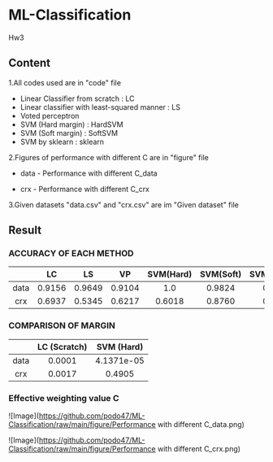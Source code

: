 # ML-Classification
Hw3
## Content
1.All codes used are in "code" file 
  * Linear Classifier from scratch : LC
  * Linear classifier with least-squared manner : LS
  * Voted perceptron
  * SVM (Hard margin) : HardSVM
  * SVM (Soft margin) : SoftSVM
  * SVM by sklearn : sklearn

2.Figures of performance with different C are in  "figure" file
  * data - Performance with different C_data
  
  * crx - Performance with different C_crx
  
3.Given datasets "data.csv" and "crx.csv" are im "Given dataset" file

## Result
### ACCURACY OF EACH METHOD
|      | LC     | LS     | VP     | SVM(Hard)  | SVM(Soft) | SVM(sklearn) |
|:----:|:------:|:------:|:------:|:----------:|:---------:|:------------:|
| data | 0.9156 | 0.9649 | 0.9104 | 1.0        | 0.9824    | 0.9591       |
| crx  | 0.6937 | 0.5345 | 0.6217 | 0.6018     | 0.8760    | 0.8827       |

### COMPARISON OF MARGIN
|      | LC (Scratch) | SVM (Hard) |
|:----:|:------------:|:----------:|
| data | 0.0001       | 4.1371e-05 |
| crx  | 0.0017       | 0.4905     |

### Effective weighting value C
![Image](https://github.com/podo47/ML-Classification/raw/main/figure/Performance with different C_data.png)

![Image](https://github.com/podo47/ML-Classification/raw/main/figure/Performance with different C_crx.png)
